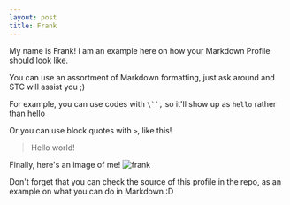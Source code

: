 ```yaml
---
layout: post
title: Frank
---
```


My name is Frank! I am an example here on how your Markdown Profile should look like.

You can use an assortment of Markdown formatting, just ask around and STC will assist you ;)

For example, you can use codes with ` \``, ` so it'll show up as `hello` rather than hello

Or you can use block quotes with `>`, like this!

> Hello world!

Finally, here's an image of me!
![frank](https://res.cloudinary.com/teepublic/image/private/s--tyDtW4Ra--/t_Preview/b_rgb:191919,c_limit,f_jpg,h_630,q_90,w_630/v1531998036/production/designs/2910144_0.jpg)

Don't forget that you can check the source of this profile in the repo, as an example on what you can do in Markdown :D
